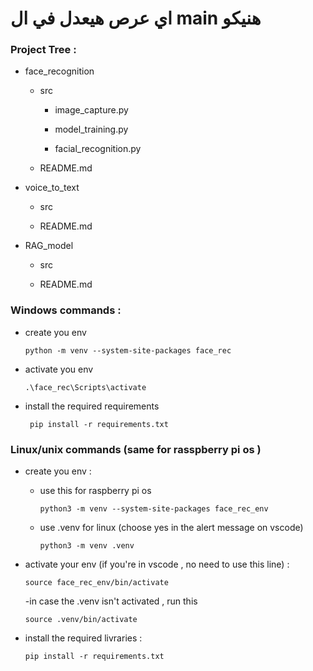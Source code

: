 # اي عرص هيعدل في ال main هنيكو 

### Project Tree :
   
- face_recognition


    - src

        - image_capture.py

        - model_training.py

        - facial_recognition.py

    - README.md

- voice_to_text

    - src

    - README.md

- RAG_model 

    - src

    - README.md



### Windows commands :
- create  you env

    `python -m venv --system-site-packages face_rec`

- activate you env

    `.\face_rec\Scripts\activate`

- install the required requirements 

    ` pip install -r requirements.txt`

### Linux/unix commands (same for rasspberry pi os )

- create  you env :

    - use this for raspberry pi os 

        `python3 -m venv --system-site-packages face_rec_env`

    - use .venv for linux (choose yes in the alert message on vscode)
        
        `python3 -m venv .venv`

- activate your env (if you're in vscode , no need to use this line) :

    `source face_rec_env/bin/activate`
    
    -in case the .venv isn't activated , run this 

    `source .venv/bin/activate`

- install the required livraries : 

    `pip install -r requirements.txt`